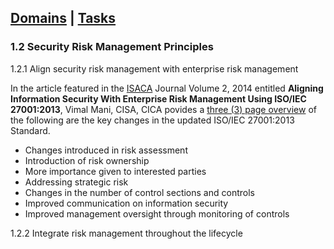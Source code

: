 [Domains](../index.md) | [Tasks](index.md)
---
### 1.2 Security Risk Management Principles

1.2.1 Align security risk management with enterprise risk management

In the article featured in the [ISACA] Journal Volume 2, 2014 entitled **Aligning Information Security With Enterprise Risk Management Using ISO/IEC 27001:2013**, Vimal Mani, CISA, CICA povides a [three (3) page overview][ISO] of the following are the key changes in the updated ISO/IEC 27001:2013 Standard. 

- Changes introduced in risk assessment
-  Introduction of risk ownership 
- More importance given to interested parties
- Addressing strategic risk
- Changes in the number of control sections and controls
- Improved communication on information security
- Improved management oversight through monitoring of controls

1.2.2 Integrate risk management throughout the lifecycle




[ISO]:https://www.isaca.org/Journal/archives/2014/Volume-2/Documents/Aligning-IS-With-Enterprise-Risk-Management-Using-ISO-IEC-27001-2013_joa_Eng_0314.pdf
[ISACA]:https://www.isaca.org/Journal/archives/2014/Volume-2/Pages/Aligning-Information-Security-With-Enterprise-Risk-Management-Using-ISO-IEC-27001-2013.aspx#1
